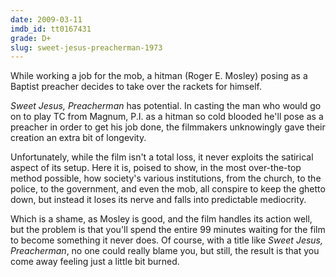 ```yaml
---
date: 2009-03-11
imdb_id: tt0167431
grade: D+
slug: sweet-jesus-preacherman-1973
---
```


While working a job for the mob, a hitman (Roger E. Mosley) posing as a Baptist preacher decides to take over the rackets for himself.

_Sweet Jesus, Preacherman_ has potential. In casting the man who would go on to play TC from Magnum, P.I. as a hitman so cold blooded he'll pose as a preacher in order to get his job done, the filmmakers unknowingly gave their creation an extra bit of longevity.

Unfortunately, while the film isn't a total loss, it never exploits the satirical aspect of its setup. Here it is, poised to show, in the most over-the-top method possible, how society's various institutions, from the church, to the police, to the government, and even the mob, all conspire to keep the ghetto down, but instead it loses its nerve and falls into predictable mediocrity.

Which is a shame, as Mosley is good, and the film handles its action well, but the problem is that you'll spend the entire 99 minutes waiting for the film to become something it never does. Of course, with a title like _Sweet Jesus, Preacherman_, no one could really blame you, but still, the result is that you come away feeling just a little bit burned.
